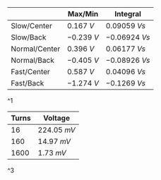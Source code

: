 |               | Max/Min    | Integral      |
| ------------- | ---------- | ------------- |
| Slow/Center   | $0.167~V$  | $0.09059~Vs$  |
| Slow/Back     | $-0.239~V$ | $-0.06924~Vs$ |
| Normal/Center | $0.396~V$  | $0.06177~Vs$  |
| Normal/Back   | $-0.405~V$ | $-0.08926~Vs$ |
| Fast/Center   | $0.587~V$  | $0.04096~Vs$  |
| Fast/Back     | $-1.274~V$ | $-0.1269~Vs$  |
^1

| Turns  | Voltage     |
| ------ | ----------- |
| $16$   | $224.05~mV$ |
| $160$  | $14.97~mV$  |
| $1600$ | $1.73~mV$   |
^3